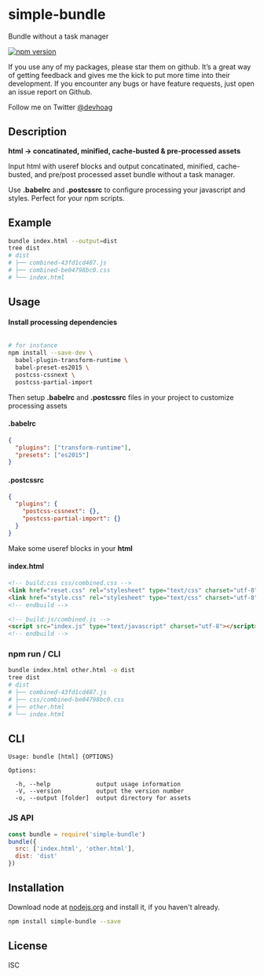# simple-bundle
Bundle without a task manager

[![npm version](https://badge.fury.io/js/simple-bundle.svg)](https://badge.fury.io/js/simple-bundle)

If you use any of my packages, please star them on github. It’s a great way of getting feedback and gives me the kick to put more time into their development. If you encounter any bugs or have feature requests, just open an issue report on Github.

Follow me on Twitter [@devhoag](http://twitter.com/devhoag)

## Description
**html -> concatinated, minified, cache-busted & pre-processed assets**

Input html with useref blocks and output concatinated, minified, cache-busted, and pre/post processed asset
bundle without a task manager.

Use **.babelrc** and **.postcssrc** to configure processing your javascript
and styles. Perfect for your npm scripts.


## Example
```bash
bundle index.html --output=dist
tree dist
# dist
# ├── combined-43fd1cd487.js
# ├── combined-be04798bc0.css
# └── index.html
```

## Usage

#### Install processing dependencies
```bash

# for instance
npm install --save-dev \
  babel-plugin-transform-runtime \
  babel-preset-es2015 \
  postcss-cssnext \
  postcss-partial-import

```

Then setup **.babelrc** and **.postcssrc** files in your project to customize processing assets
#### .babelrc
```json
{
  "plugins": ["transform-runtime"],
  "presets": ["es2015"]
}
```

#### .postcssrc
```json
{
  "plugins": {
    "postcss-cssnext": {},
    "postcss-partial-import": {}
  }
}
```

Make some useref blocks in your **html**

#### index.html
```html
<!-- build:css css/combined.css -->
<link href="reset.css" rel="stylesheet" type="text/css" charset="utf-8">
<link href="style.css" rel="stylesheet" type="text/css" charset="utf-8">
<!-- endbuild -->

<!-- build:js/combined.js -->
<script src="index.js" type="text/javascript" charset="utf-8"></script>
<!-- endbuild -->
```

### npm run / CLI
```bash
bundle index.html other.html -o dist
tree dist
# dist
# ├── combined-43fd1cd487.js
# ├── css/combined-be04798bc0.css
# ├── other.html
# └── index.html
```

## CLI
```
Usage: bundle [html] {OPTIONS}

Options:

  -h, --help             output usage information
  -V, --version          output the version number
  -o, --output [folder]  output directory for assets
```

### JS API
```js
const bundle = require('simple-bundle')
bundle({
  src: ['index.html', 'other.html'],
  dist: 'dist'
})
```

## Installation
Download node at [nodejs.org](http://nodejs.org) and install it, if you haven't already.


```bash
npm install simple-bundle --save
```

## License
ISC
